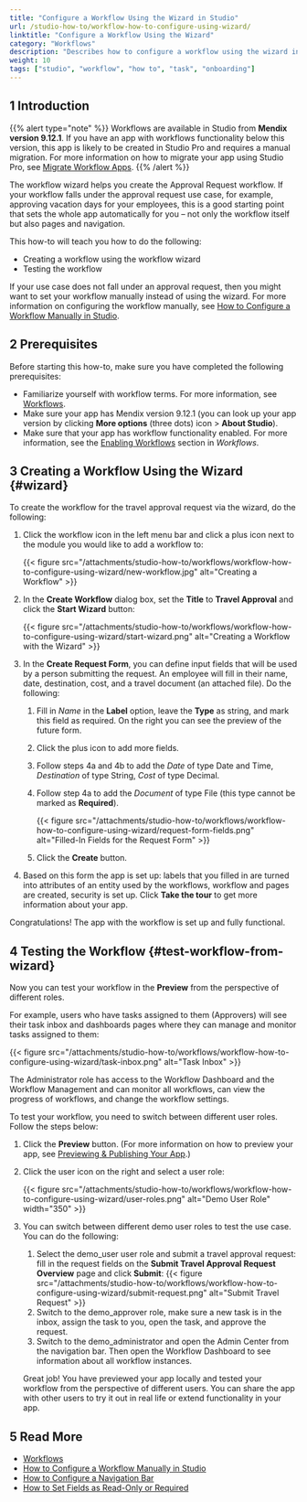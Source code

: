 ```yaml
---
title: "Configure a Workflow Using the Wizard in Studio"
url: /studio-how-to/workflow-how-to-configure-using-wizard/
linktitle: "Configure a Workflow Using the Wizard"
category: "Workflows"
description: "Describes how to configure a workflow using the wizard in Mendix Studio."
weight: 10
tags: ["studio", "workflow", "how to", "task", "onboarding"]
---
```


## 1 Introduction 

{{% alert type="note" %}}
Workflows are available in Studio from **Mendix version 9.12.1**. If you have an app with workflows functionality below this version, this app is likely to be created in Studio Pro and requires a manual migration. For more information on how to migrate your app using Studio Pro, see [Migrate Workflow Apps](/refguide/workflow-beta-migration/). 
{{% /alert %}}

The workflow wizard helps you create the Approval Request workflow. If your workflow falls under the approval request use case, for example, approving vacation days for your employees, this is a good starting point that sets the whole app automatically for you – not only the workflow itself but also pages and navigation.

This how-to will teach you how to do the following:

* Creating a workflow using the workflow wizard
* Testing the workflow

If your use case does not fall under an approval request, then you might want to set your workflow manually instead of using the wizard. For more information on configuring the workflow manually, see [How to Configure a Workflow Manually in Studio](/studio-how-to/workflow-how-to-configure-manually/).

## 2 Prerequisites

Before starting this how-to, make sure you have completed the following prerequisites:

* Familiarize yourself with workflow terms. For more information, see [Workflows](/refguide/workflows/). 
* Make sure your app has Mendix version 9.12.1 (you can look up your app version by clicking **More options** (three dots) icon > **About Studio**).
* Make sure that your app has workflow functionality enabled. For more information, see the [Enabling Workflows](/studio/workflows/#enable) section in *Workflows*. 

## 3 Creating a Workflow Using the Wizard {#wizard}

To create the workflow for the travel approval request via the wizard, do the following:

1.  Click the workflow icon in the left menu bar and click a plus icon next to the module you would like to add a workflow to:

    {{< figure src="/attachments/studio-how-to/workflows/workflow-how-to-configure-using-wizard/new-workflow.jpg" alt="Creating a Workflow" >}}

5. In the **Create Workflow** dialog box, set the **Title** to **Travel Approval** and click the **Start Wizard** button:

    {{< figure src="/attachments/studio-how-to/workflows/workflow-how-to-configure-using-wizard/start-wizard.png" alt="Creating a Workflow with the Wizard" >}}

6. In the **Create Request Form**, you can define input fields that will be used by a person submitting the request. An employee will fill in their name, date, destination, cost, and a travel document (an attached file). Do the following:

    1. Fill in *Name* in the **Label** option, leave the **Type** as string, and mark this field as required. On the right you can see the preview of the future form.

    2. Click the plus icon to add more fields. 

    3. Follow steps 4a and 4b to add the *Date* of type Date and Time, *Destination* of type String, *Cost* of type Decimal. 

    4. Follow step 4a to add the *Document* of type File (this type cannot be marked as **Required**).

        {{< figure src="/attachments/studio-how-to/workflows/workflow-how-to-configure-using-wizard/request-form-fields.png" alt="Filled-In Fields for the Request Form" >}}

    5. Click the **Create** button.

10. Based on this form the app is set up: labels that you filled in are turned into attributes of an entity used by the workflows, workflow and pages are created, security is set up. Click **Take the tour** to get more information about your app.

Congratulations! The app with the workflow is set up and fully functional. 

## 4 Testing the Workflow {#test-workflow-from-wizard}

Now you can test your workflow in the **Preview** from the perspective of different roles. 

For example, users who have tasks assigned to them (Approvers) will see their task inbox and dashboards pages where they can manage and monitor tasks assigned to them:

{{< figure src="/attachments/studio-how-to/workflows/workflow-how-to-configure-using-wizard/task-inbox.png" alt="Task Inbox" >}}

The Administrator role has access to the Workflow Dashboard and the Workflow Management and can monitor all workflows, can view the progress of workflows, and change the workflow settings.


To test your workflow, you need to switch between different user roles. Follow the steps below:

1. Click the **Preview** button. (For more information on how to preview your app, see [Previewing & Publishing Your App](/studio/publishing-app/).)

2. Click the user icon on the right and select a user role:

    {{< figure src="/attachments/studio-how-to/workflows/workflow-how-to-configure-using-wizard/user-roles.png" alt="Demo User Role"  width="350" >}}

3. You can switch between different demo user roles to test the use case. You can do the following:
    1. Select the demo_user user role and submit a travel approval request: fill in the request fields on the **Submit Travel Approval Request Overview** page and click **Submit**:
        {{< figure src="/attachments/studio-how-to/workflows/workflow-how-to-configure-using-wizard/submit-request.png" alt="Submit Travel Request" >}}
    2. Switch to the demo_approver role, make sure a new task is in the inbox, assign the task to you, open the task, and approve the request.
    3. Switch to the demo_administrator and open the Admin Center from the navigation bar. Then open the Workflow Dashboard to see information about all workflow instances.
    
    Great job! You have previewed your app locally and tested your workflow from the perspective of different users. You can share the app with other users to try it out in real life or extend functionality in your app. 

## 5 Read More

* [Workflows](/studio/workflows/)
* [How to Configure a Workflow Manually in Studio](/studio-how-to/workflow-how-to-configure-manually/)
* [How to Configure a Navigation Bar](/studio-how-to/navigation-how-to-configure/) 
* [How to Set Fields as Read-Only or Required](/studio-how-to/pages-how-to-set-validation-and-editability/)
